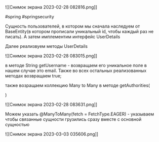 ![[Снимок экрана 2023-02-28 082816.png]]

#spring 
#springsecurity

Сущность пользователей, в котором мы сначала наследуем от BaseEntity(в котором прописали уникальный id, чтобы каждый раз не писать). А затем имплементим интерфейс UserDetails

Далее реализвуем методы UserDetails


![[Снимок экрана 2023-02-28 083015.png]]


в методе String getUsername - возвращаем его уникальное поле в нашем случае это email. Также во всех остальных реализованных методах возвращаем true;

также возращаем коллекцию Many to Many в методе getAuthorities(

)

![[Снимок экрана 2023-02-28 083631.png]]




Можем указать @ManyToMany(fetch = FetchType.EAGER) - указываем чтобы связанные сущности грузились сразу вместе с основной сущностью

![[Снимок экрана 2023-03-03 035606.png]]